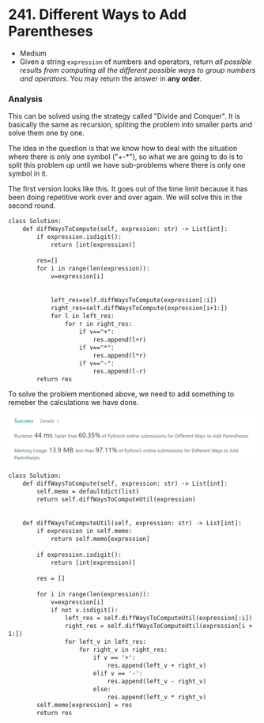 # 241. Different Ways to Add Parentheses

* Medium
* Given a string `expression` of numbers and operators, return _all possible results from computing all the different possible ways to group numbers and operators_. You may return the answer in **any order**.

### Analysis&#x20;

This can be solved using the strategy called "Divide and Conquer". It is basically the same as recursion, spliting the problem into smaller parts and solve them one by one.&#x20;

The idea in the question is that we know how to deal with the situation where there is only one symbol ("+-\*"), so what we are going to do is to split this problem up until we have sub-problems where there is only one symbol in it.&#x20;

The first version looks like this. It goes out of the time limit because it has been doing repetitive work over and over again. We will solve this in the second round.&#x20;

```
class Solution:
    def diffWaysToCompute(self, expression: str) -> List[int]:
        if expression.isdigit():
            return [int(expression)]
        
        res=[]
        for i in range(len(expression)):
            v=expression[i]

                
            left_res=self.diffWaysToCompute(expression[:i])
            right_res=self.diffWaysToCompute(expression[i+1:])
            for l in left_res:
                for r in right_res:
                    if v=="+":
                        res.append(l+r)
                    if v=="*":
                        res.append(l*r)
                    if v=="-":
                        res.append(l-r)
        return res
```

To solve the problem mentioned above, we need to add something to remeber the calculations we have done.&#x20;

![](<../../../../.gitbook/assets/image (158).png>)

```
class Solution:
    def diffWaysToCompute(self, expression: str) -> List[int]:
        self.memo = defaultdict(list)
        return self.diffWaysToComputeUtil(expression)
        
        
    def diffWaysToComputeUtil(self, expression: str) -> List[int]:
        if expression in self.memo:
            return self.memo[expression]
        
        if expression.isdigit():
            return [int(expression)]
        
        res = []
        
        for i in range(len(expression)):
            v=expression[i]
            if not v.isdigit():
                left_res = self.diffWaysToComputeUtil(expression[:i])
                right_res = self.diffWaysToComputeUtil(expression[i + 1:])
                for left_v in left_res:
                    for right_v in right_res:
                        if v == '+':
                            res.append(left_v + right_v)
                        elif v == '-':
                            res.append(left_v - right_v)
                        else:
                            res.append(left_v * right_v)
        self.memo[expression] = res
        return res
```
